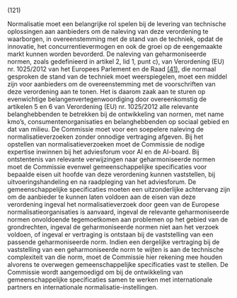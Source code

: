 (121)

Normalisatie moet een belangrijke rol spelen bij de levering van technische oplossingen aan aanbieders om de naleving van deze verordening te waarborgen, in overeenstemming met de stand van de techniek, opdat de innovatie, het concurrentievermogen en ook de groei op de eengemaakte markt kunnen worden bevorderd. De naleving van geharmoniseerde normen, zoals gedefinieerd in artikel 2, lid 1, punt c), van Verordening (EU) nr. 1025/2012 van het Europees Parlement en de Raad [(41)](#ntr41-L_202401689NL.000101-E0041), die normaal gesproken de stand van de techniek moet weerspiegelen, moet een middel zijn voor aanbieders om de overeenstemming met de voorschriften van deze verordening aan te tonen. Het is daarom zaak aan te sturen op evenwichtige belangenvertegenwoordiging door overeenkomstig de artikelen 5 en 6 van Verordening (EU) nr. 1025/2012 alle relevante belanghebbenden te betrekken bij de ontwikkeling van normen, met name kmo’s, consumentenorganisaties en belanghebbenden op sociaal gebied en dat van milieu. De Commissie moet voor een soepelere naleving de normalisatieverzoeken zonder onnodige vertraging afgeven. Bij het opstellen van normalisatieverzoeken moet de Commissie de nodige expertise inwinnen bij het adviesforum voor AI en de AI-board. Bij ontstentenis van relevante verwijzingen naar geharmoniseerde normen moet de Commissie evenwel gemeenschappelijke specificaties voor bepaalde eisen uit hoofde van deze verordening kunnen vaststellen, bij uitvoeringshandeling en na raadpleging van het adviesforum. De gemeenschappelijke specificaties moeten een uitzonderlijke achtervang zijn om de aanbieder te kunnen laten voldoen aan de eisen van deze verordening ingeval het normalisatieverzoek door geen van de Europese normalisatieorganisaties is aanvaard, ingeval de relevante geharmoniseerde normen onvoldoende tegemoetkomen aan problemen op het gebied van de grondrechten, ingeval de geharmoniseerde normen niet aan het verzoek voldoen, of ingeval er vertraging is ontstaan bij de vaststelling van een passende geharmoniseerde norm. Indien een dergelijke vertraging bij de vaststelling van een geharmoniseerde norm te wijten is aan de technische complexiteit van die norm, moet de Commissie hier rekening mee houden alvorens te overwegen gemeenschappelijke specificaties vast te stellen. De Commissie wordt aangemoedigd om bij de ontwikkeling van gemeenschappelijke specificaties samen te werken met internationale partners en internationale normalisatie-instellingen.
